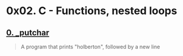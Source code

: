 # 0x02. C - Functions, nested loops

## [0. _putchar](./0-holberton.c)

> A program that prints "holberton", followed by a new line

